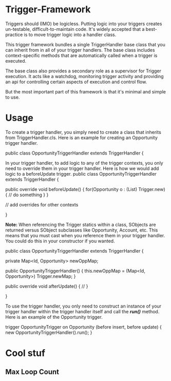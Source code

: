 # Trigger-Framework
Triggers should (IMO) be logicless. Putting logic into your triggers creates un-testable, difficult-to-maintain code. It's widely accepted that a best-practice is to move trigger logic into a handler class.

This trigger framework bundles a single TriggerHandler base class that you can inherit from in all of your trigger handlers. The base class includes context-specific methods that are automatically called when a trigger is executed.

The base class also provides a secondary role as a supervisor for Trigger execution. It acts like a watchdog, monitoring trigger activity and providing an api for controlling certain aspects of execution and control flow.

But the most important part of this framework is that it's minimal and simple to use.


# Usage
To create a trigger handler, you simply need to create a class that inherits from TriggerHandler.cls. Here is an example for creating an Opportunity trigger handler.

public class OpportunityTriggerHandler extends TriggerHandler {

In your trigger handler, to add logic to any of the trigger contexts, you only need to override them in your trigger handler. Here is how we would add logic to a beforeUpdate trigger.
public class OpportunityTriggerHandler extends TriggerHandler {
  
  public override void beforeUpdate() {
    for(Opportunity o : (List<Opportunity>) Trigger.new) {
      // do something
    }
  }

  // add overrides for other contexts

}

**Note:** When referencing the Trigger statics within a class, SObjects are returned versus SObject subclasses like Opportunity, Account, etc. This means that you must cast when you reference them in your trigger handler. You could do this in your constructor if you wanted.
  
public class OpportunityTriggerHandler extends TriggerHandler {

  private Map<Id, Opportunity> newOppMap;

  public OpportunityTriggerHandler() {
    this.newOppMap = (Map<Id, Opportunity>) Trigger.newMap;
  }
  
  public override void afterUpdate() {
    //
  }

}

To use the trigger handler, you only need to construct an instance of your trigger handler within the trigger handler itself and call the _**run()**_ method. Here is an example of the Opportunity trigger.  
  
trigger OpportunityTrigger on Opportunity (before insert, before update) {
  new OpportunityTriggerHandler().run();
}  

# Cool stuf
 ## Max Loop Count
  
  
  
